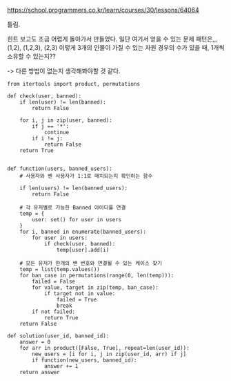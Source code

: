 https://school.programmers.co.kr/learn/courses/30/lessons/64064


틀림.

힌트 보고도 조금 어렵게 돌아가서 만들었다. 일단 여기서 얻을 수 있는 문제 패턴은,,,
(1,2), (1,2,3), (2,3) 이렇게 3개의 인물이 가질 수 있는 자원 경우의 수가 있을 때, 1개씩 소유할 수 있는지??

-> 다른 방법이 없는지 생각해봐야할 것 같다.

```
from itertools import product, permutations

def check(user, banned):
    if len(user) != len(banned):
        return False
    
    for i, j in zip(user, banned):
        if j == '*':
            continue
        if i != j:
            return False
    return True

    
def function(users, banned_users):
    # 사용자와 벤 사용자가 1:1로 매치되는지 확인하는 함수
    
    if len(users) != len(banned_users):
        return False
    
    # 각 유저별로 가능한 Banned 아이디를 연결
    temp = {
        user: set() for user in users
    }
    for i, banned in enumerate(banned_users):
        for user in users:
            if check(user, banned):
                temp[user].add(i)
                
    # 모든 유저가 한개의 밴 번호와 연결될 수 있는 케이스 찾기
    temp = list(temp.values())
    for ban_case in permutations(range(0, len(temp))):
        failed = False
        for value, target in zip(temp, ban_case):
            if target not in value:
                failed = True
                break
        if not failed:
            return True
    return False
    
def solution(user_id, banned_id):
    answer = 0
    for arr in product([False, True], repeat=len(user_id)):
        new_users = [i for i, j in zip(user_id, arr) if j]
        if function(new_users, banned_id):
            answer += 1
    return answer
```